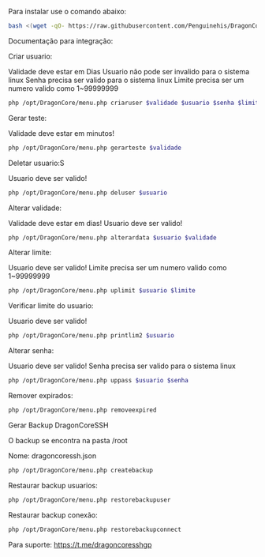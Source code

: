 Para instalar use o comando abaixo:

```sh
bash <(wget -qO- https://raw.githubusercontent.com/Penguinehis/DragonCoreSSH-Beta/main/install.sh)
```

Documentação para integração:

Criar usuario:

Validade deve estar em Dias
Usuario não pode ser invalido para o sistema linux
Senha precisa ser valido para o sistema linux
Limite precisa ser um numero valido como 1~99999999

```sh
php /opt/DragonCore/menu.php criaruser $validade $usuario $senha $limite
```

Gerar teste:

Validade deve estar em minutos!

```sh
php /opt/DragonCore/menu.php gerarteste $validade
```

Deletar usuario:S

Usuario deve ser valido!

```sh
php /opt/DragonCore/menu.php deluser $usuario
```

Alterar validade:

Validade deve estar em dias!
Usuario deve ser valido!

```sh
php /opt/DragonCore/menu.php alterardata $usuario $validade
```

Alterar limite:

Usuario deve ser valido!
Limite precisa ser um numero valido como 1~99999999

```sh
php /opt/DragonCore/menu.php uplimit $usuario $limite
```

Verificar limite do usuario:

Usuario deve ser valido!

```sh
php /opt/DragonCore/menu.php printlim2 $usuario
```

Alterar senha:

Usuario deve ser valido!
Senha precisa ser valido para o sistema linux

```sh
php /opt/DragonCore/menu.php uppass $usuario $senha
```

Remover expirados:

```sh
php /opt/DragonCore/menu.php removeexpired
```

Gerar Backup DragonCoreSSH

O backup se encontra na pasta /root

Nome: dragoncoressh.json

```sh
php /opt/DragonCore/menu.php createbackup
```

Restaurar backup usuarios:

```sh
php /opt/DragonCore/menu.php restorebackupuser
```


Restaurar backup conexão:

```sh
php /opt/DragonCore/menu.php restorebackupconnect
```

Para suporte: https://t.me/dragoncoresshgp
